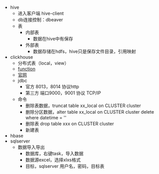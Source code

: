 
- hive
	- 进入客户端 hive-client
	- db连接控制：dbeaver
	- 表
		- 内部表
			- 数据在hive中有保存
		- 外部表
			- 数据存储在hdfs，hive只是保存文件目录，引用映射
- clickhouse
	- 分布式表（local，view）
	- [function](https://clickhouse.com/docs/en/sql-reference/functions/)
	- [官网](https://clickhouse.com/) 
	- jdbc
		- 官方 8013，8014 协议http
		- 第三方 端口9000，9001 协议 TCP/IP
	- 命令
		- 删除表数据，truncat table xx_local on CLUSTER cluster
		- 删除分区数据，alter table xx_local on CLUSTER cluster delete where datetime = ''
		- 删除表 drop table xxx on CLUSTER cluster
		- 新建表 
- hbase
- sqlserver
	- 数据导入导出
		- 数据库，右键task，导入数据
		- 数据源excel，选择xlxs格式
		- 目标，sqlserver 用户名，密码，目标表 
